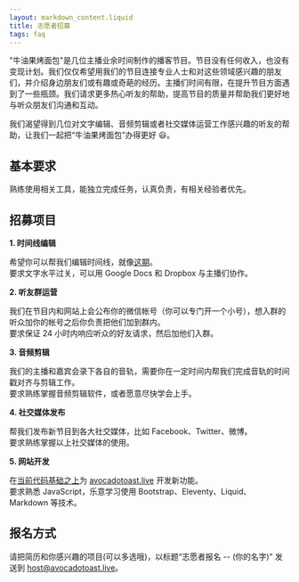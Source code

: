 ```yaml
---
layout: markdown_content.liquid
title: 志愿者招募
tags: faq
---
```


"牛油果烤面包"是几位主播业余时间制作的播客节目。节目没有任何收入，也没有变现计划。我们仅仅希望用我们的节目连接专业人士和对这些领域感兴趣的朋友们，并介绍身边朋友们或有趣或奇葩的经历。主播们时间有限，在提升节目方面遇到了一些瓶颈。我们请求更多热心听友的帮助，提高节目的质量并帮助我们更好地与听众朋友们沟通和互动。

我们渴望得到几位对文字编辑、音频剪辑或者社交媒体运营工作感兴趣的听友的帮助，让我们一起把“牛油果烤面包”办得更好 😃。

## 基本要求

熟练使用相关工具，能独立完成任务，认真负责，有相关经验者优先。

## 招募项目

**1. 时间线编辑**

希望你可以帮我们编辑时间线，就像[这期](https://avocadotoast.live/episodes/41)。  
要求文字水平过关，可以用 Google Docs 和 Dropbox 与主播们协作。

**2. 听友群运营**

我们在节目内和网站上会公布你的微信帐号（你可以专门开一个小号），想入群的听众加你的帐号之后你负责把他们加到群内。  
要求保证 24 小时内响应听众的好友请求，然后加他们入群。

**3. 音频剪辑**

我们的主播和嘉宾会录下各自的音轨，需要你在一定时间内帮我们完成音轨的时间戳对齐与剪辑工作。  
要求熟练掌握音频剪辑软件，或者愿意尽快学会上手。

**4. 社交媒体发布**

帮我们发布新节目到各大社交媒体，比如 Facebook、Twitter、微博。  
要求熟练掌握以上社交媒体的使用。

**5. 网站开发**

在[当前代码基础之上](https://github.com/avocadotoastlive/avocadotoast.live)为 [avocadotoast.live](https://avocadotoast.live/) 开发新功能。  
要求熟悉 JavaScript，乐意学习使用 Bootstrap、Eleventy、Liquid、Markdown 等技术。

## 报名方式

请把简历和你感兴趣的项目(可以多选哦)，以标题“志愿者报名 -- (你的名字)” 发送到 [host@avocadotoast.live](<mailto:host@avocadotoast.live?subject=%E5%BF%97%E6%84%BF%E8%80%85%E6%8A%A5%E5%90%8D%20--%20(%E4%BD%A0%E7%9A%84%E5%90%8D%E5%AD%97)>)。
